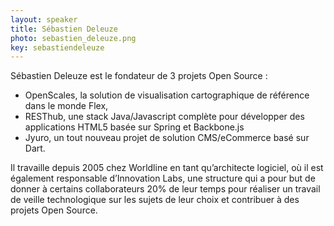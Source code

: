 ```yaml
---
layout: speaker
title: Sébastien Deleuze
photo: sebastien_deleuze.png
key: sebastiendeleuze
---
```


Sébastien Deleuze est le fondateur de 3 projets Open Source : 

* OpenScales, la solution de visualisation cartographique de référence dans le monde Flex, 
* RESThub, une stack Java/Javascript complète pour développer des applications HTML5 basée sur Spring et Backbone.js 
* Jyuro, un tout nouveau projet de solution CMS/eCommerce basé sur Dart. 

Il travaille depuis 2005 chez Worldline en tant qu’architecte logiciel, où il est également responsable d’Innovation Labs, une structure qui a pour but de donner à certains collaborateurs 20% de leur temps pour réaliser un travail de veille technologique sur les sujets de leur choix et contribuer à des projets Open Source.